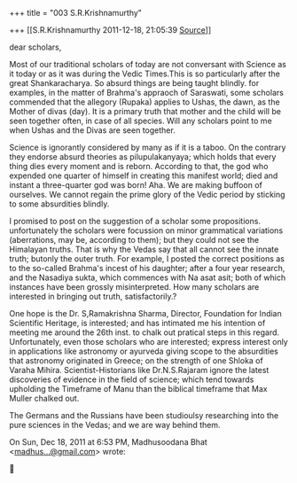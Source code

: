+++
title = "003 S.R.Krishnamurthy"

+++
[[S.R.Krishnamurthy	2011-12-18, 21:05:39 [Source](https://groups.google.com/g/bvparishat/c/7xMInCPimho)]]



dear scholars,



Most of our traditional scholars of today are not conversant with Science as it today or as it was during the Vedic Times.This is so particularly after the great Shankaracharya. So absurd things are being taught blindly. for examples, in the matter of Brahma's appraoch of Saraswati, some scholars commended that the allegory (Rupaka) applies to Ushas, the dawn, as the Mother of divas (day). It is a primary truth that mother and the child will be seen together often, in case of all species. Will any scholars point to me when Ushas and the Divas are seen together.



Science is ignorantly considered by many as if it is a taboo. On the contrary they endorse absurd theories as pilupulakanyaya; which holds that every thing dies every moment and is reborn. According to that, the god who expended one quarter of himself in creating this manifest world; died and instant a three-quarter god was born! Aha. We are making buffoon of ourselves. We cannot regain the prime glory of the Vedic period by sticking to some absurdities blindly.



I promised to post on the suggestion of a scholar some propositions. unfortunately the scholars were focussion on minor grammatical variations (aberrations, may be, according to them); but they could not see the Himalayan truths. That is why the Vedas say that all cannot see the innate truth; butonly the outer truth. For example, I posted the correct positions as to the so-called Brahma's incest of his daughter; after a four year research, and the Nasadiya sukta, which commences with Na asat asit; both of which instances have been grossly misinterpreted. How many scholars are interested in bringing out truth, satisfactorily.?



One hope is the Dr. S,Ramakrishna Sharma, Director, Foundation for Indian Scientific Heritage, is interested; and has intimated me his intention of meeting me around the 26th inst. to chalk out pratical steps in this regard. Unfortunately, even those scholars who are interested; express interest only in applications like astronomy or ayurveda giving scope to the absurdities that astronomy originated in Greece; on the strength of one Shloka of Varaha Mihira. Scientist-Historians like Dr.N.S.Rajaram ignore the latest discoveries of evidence in the field of science; which tend towards upholding the Timeframe of Manu than the biblical timeframe that Max Muller chalked out.



The Germans and the Russians have been studioulsy researching into the pure sciences in the Vedas; and we are way behind them.  

On Sun, Dec 18, 2011 at 6:53 PM, Madhusoodana Bhat \<[madhus...@gmail.com]()\> wrote:  



